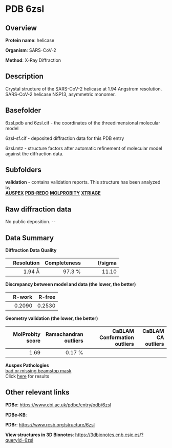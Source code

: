 # PDB 6zsl

## Overview

**Protein name**: helicase

**Organism**: SARS-CoV-2

**Method**: X-Ray Diffraction

## Description

Crystal structure of the SARS-CoV-2 helicase at 1.94 Angstrom resolution. SARS-CoV-2 helicase NSP13, asymmetric monomer.

## Basefolder

6zsl.pdb and 6zsl.cif - the coordinates of the threedimensional molecular model

6zsl-sf.cif - deposited diffraction data for this PDB entry

6zsl.mtz - structure factors after automatic refinement of molecular model against the diffraction data.

## Subfolders





**validation** - contains validation reports. This structure has been analyzed by <br>[**AUSPEX**](https://github.com/thorn-lab/coronavirus_structural_task_force/tree/master/pdb/helicase/SARS-CoV-2/6zsl/validation/auspex) [**PDB-REDO**](https://github.com/thorn-lab/coronavirus_structural_task_force/tree/master/pdb/helicase/SARS-CoV-2/6zsl/validation/pdb-redo) [**MOLPROBITY**](https://github.com/thorn-lab/coronavirus_structural_task_force/tree/master/pdb/helicase/SARS-CoV-2/6zsl/validation/molprobity) [**XTRIAGE**](https://github.com/thorn-lab/coronavirus_structural_task_force/blob/master/pdb/helicase/SARS-CoV-2/6zsl/validation/Xtriage_output.log)   



## Raw diffraction data

No public deposition. --<br> 

## Data Summary
**Diffraction Data Quality**

|   | Resolution | Completeness| I/sigma |
|---|-------------:|----------------:|--------------:|
|   |1.94 Å|97.3  %|<img width=50/>11.10|

**Discrepancy between model and data (the lower, the better)**

|   | **R-work**| **R-free**   
|---|-------------:|----------------:|           
||  0.2090|  0.2530|

**Geometry validation (the lower, the better)**

|   |**MolProbity<br>score**| **Ramachandran<br>outliers** | **CaBLAM<br>Conformation outliers** | **CaBLAM<br>CA outliers** |
|---|-------------:|----------------:|----------------:|----------------:|
||  1.69|  0.17 %|||

**Auspex Pathologies**<br> [bad or missing beamstop mask](https://www.auspex.de/pathol/#2)<br>Click [here](https://github.com/thorn-lab/coronavirus_structural_task_force/blob/master/pdb/helicase/SARS-CoV-2/6zsl/validation/auspex/6zsl_auspex_comments.txt)  for results

 



## Other relevant links 
**PDBe**:  https://www.ebi.ac.uk/pdbe/entry/pdb/6zsl

**PDBe-KB**:  
 
**PDBr**: https://www.rcsb.org/structure/6zsl 

**View structures in 3D Bionotes**: https://3dbionotes.cnb.csic.es/?queryId=6zsl

